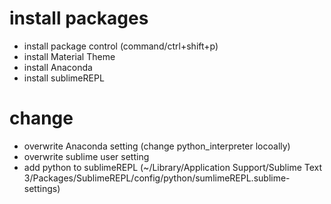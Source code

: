 # install packages

- install package control (command/ctrl+shift+p)
- install Material Theme
- install Anaconda
- install sublimeREPL

# change 
- overwrite Anaconda setting (change python_interpreter locoally)
- overwrite sublime user setting
- add python to sublimeREPL (~/Library/Application Support/Sublime Text 3/Packages/SublimeREPL/config/python/sumlimeREPL.sublime-settings)
